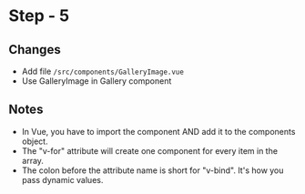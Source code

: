 # Step - 5

## Changes

- Add file `/src/components/GalleryImage.vue`
- Use GalleryImage in Gallery component

## Notes

- In Vue, you have to import the component AND add it to the components object.
- The "v-for" attribute will create one component for every item in the array.
- The colon before the attribute name is short for "v-bind".  It's how you pass dynamic values.
